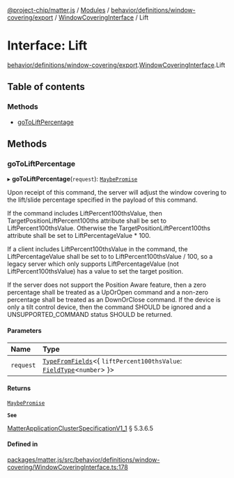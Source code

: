 [@project-chip/matter.js](../README.md) / [Modules](../modules.md) / [behavior/definitions/window-covering/export](../modules/behavior_definitions_window_covering_export.md) / [WindowCoveringInterface](../modules/behavior_definitions_window_covering_export.WindowCoveringInterface.md) / Lift

# Interface: Lift

[behavior/definitions/window-covering/export](../modules/behavior_definitions_window_covering_export.md).[WindowCoveringInterface](../modules/behavior_definitions_window_covering_export.WindowCoveringInterface.md).Lift

## Table of contents

### Methods

- [goToLiftPercentage](behavior_definitions_window_covering_export.WindowCoveringInterface.Lift.md#gotoliftpercentage)

## Methods

### goToLiftPercentage

▸ **goToLiftPercentage**(`request`): [`MaybePromise`](../modules/util_export.md#maybepromise)

Upon receipt of this command, the server will adjust the window covering to the lift/slide percentage
specified in the payload of this command.

If the command includes LiftPercent100thsValue, then TargetPositionLiftPercent100ths attribute shall be set
to LiftPercent100thsValue. Otherwise the TargetPositionLiftPercent100ths attribute shall be set to
LiftPercentageValue * 100.

If a client includes LiftPercent100thsValue in the command, the LiftPercentageValue shall be set to to
LiftPercent100thsValue / 100, so a legacy server which only supports LiftPercentageValue (not
LiftPercent100thsValue) has a value to set the target position.

If the server does not support the Position Aware feature, then a zero percentage shall be treated as a
UpOrOpen command and a non-zero percentage shall be treated as an DownOrClose command. If the device is only
a tilt control device, then the command SHOULD be ignored and a UNSUPPORTED_COMMAND status SHOULD be
returned.

#### Parameters

| Name | Type |
| :------ | :------ |
| `request` | [`TypeFromFields`](../modules/tlv_export.md#typefromfields)\<\{ `liftPercent100thsValue`: [`FieldType`](tlv_export.FieldType.md)\<`number`\>  }\> |

#### Returns

[`MaybePromise`](../modules/util_export.md#maybepromise)

**`See`**

[MatterApplicationClusterSpecificationV1_1](spec_export.MatterApplicationClusterSpecificationV1_1.md) § 5.3.6.5

#### Defined in

[packages/matter.js/src/behavior/definitions/window-covering/WindowCoveringInterface.ts:178](https://github.com/project-chip/matter.js/blob/3adaded6/packages/matter.js/src/behavior/definitions/window-covering/WindowCoveringInterface.ts#L178)
